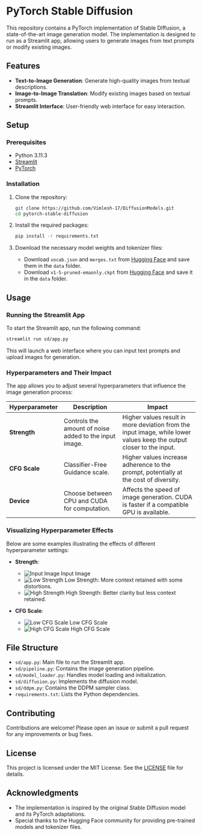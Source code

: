 # PyTorch Stable Diffusion

This repository contains a PyTorch implementation of Stable Diffusion, a state-of-the-art image generation model. The implementation is designed to run as a Streamlit app, allowing users to generate images from text prompts or modify existing images.

## Features

- **Text-to-Image Generation**: Generate high-quality images from textual descriptions.
- **Image-to-Image Translation**: Modify existing images based on textual prompts.
- **Streamlit Interface**: User-friendly web interface for easy interaction.

## Setup

### Prerequisites

- Python 3.11.3
- [Streamlit](https://streamlit.io/)
- [PyTorch](https://pytorch.org/)

### Installation

1. Clone the repository:

   ```bash
   git clone https://github.com/Vimlesh-17/DiffusionModels.git
   cd pytorch-stable-diffusion
   ```

2. Install the required packages:

   ```bash
   pip install -r requirements.txt
   ```

3. Download the necessary model weights and tokenizer files:

   - Download `vocab.json` and `merges.txt` from [Hugging Face](https://huggingface.co/stable-diffusion-v1-5/stable-diffusion-v1-5/tree/main/tokenizer) and save them in the `data` folder.
   - Download `v1-5-pruned-emaonly.ckpt` from [Hugging Face](https://huggingface.co/stable-diffusion-v1-5/stable-diffusion-v1-5/tree/main) and save it in the `data` folder.

## Usage

### Running the Streamlit App

To start the Streamlit app, run the following command:

```bash
streamlit run sd/app.py
```

This will launch a web interface where you can input text prompts and upload images for generation.

### Hyperparameters and Their Impact

The app allows you to adjust several hyperparameters that influence the image generation process:

| Hyperparameter | Description | Impact |
|----------------|-------------|--------|
| **Strength**   | Controls the amount of noise added to the input image. | Higher values result in more deviation from the input image, while lower values keep the output closer to the input. |
| **CFG Scale**  | Classifier-Free Guidance scale. | Higher values increase adherence to the prompt, potentially at the cost of diversity. |
| **Device**     | Choose between CPU and CUDA for computation. | Affects the speed of image generation. CUDA is faster if a compatible GPU is available. |

### Visualizing Hyperparameter Effects

Below are some examples illustrating the effects of different hyperparameter settings:

- **Strength**: 
  - ![Input Image](images/gojo.jpg) Input Image
  - ![Low Strength](images/output2.png) Low Strength: More context retained with some distortions.
  - ![High Strength](images/output1.png) High Strength: Better clarity but less context retained.

- **CFG Scale**:
  - ![Low CFG Scale](images/low_cfg_scale.png) Low CFG Scale
  - ![High CFG Scale](images/high_cfg_scale.png) High CFG Scale

## File Structure

- `sd/app.py`: Main file to run the Streamlit app.
- `sd/pipeline.py`: Contains the image generation pipeline.
- `sd/model_loader.py`: Handles model loading and initialization.
- `sd/diffusion.py`: Implements the diffusion model.
- `sd/ddpm.py`: Contains the DDPM sampler class.
- `requirements.txt`: Lists the Python dependencies.

## Contributing

Contributions are welcome! Please open an issue or submit a pull request for any improvements or bug fixes.

## License

This project is licensed under the MIT License. See the [LICENSE](LICENSE) file for details.

## Acknowledgments

- The implementation is inspired by the original Stable Diffusion model and its PyTorch adaptations.
- Special thanks to the Hugging Face community for providing pre-trained models and tokenizer files.
